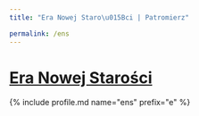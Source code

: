 ```yaml
---
title: "Era Nowej Staro\u015Bci | Patromierz"

permalink: /ens
---
```


# [Era Nowej Starości](https://patronite.pl/ens)

{% include profile.md name="ens" prefix="e" %}
